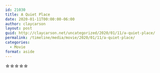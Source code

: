 ```yaml
---
id: 21030
title: A Quiet Place
date: 2020-01-11T00:00:00-06:00
author: claycarson
layout: post
guid: http://claycarson.net/uncategorized/2020/01/11/a-quiet-place/
permalink: /timeline/media/movie/2020/01/11/a-quiet-place/
categories:
  - Movie
format: aside
---
```

<div class="media-details"></div>

<div class="media-creator"></div>

<div class="media-rating">☆☆☆☆☆</div>